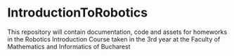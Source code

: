 # IntroductionToRobotics
This repository will contain documentation, code and assets for homeworks in the Robotics Introduction Course taken in the 3rd year at the Faculty of Mathematics and Informatics of Bucharest 
